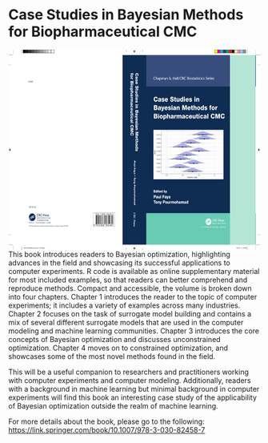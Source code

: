 # Case Studies in Bayesian Methods for Biopharmaceutical CMC

 <img src='Misc/9781032185484_cover.pdf' align="right" height="400" />
  
This book introduces readers to Bayesian optimization, highlighting advances in the field and showcasing its successful applications to computer experiments. R code is available as online supplementary material for most included examples, so that readers can better comprehend and reproduce methods. 
Compact and accessible, the volume is broken down into four chapters. Chapter 1 introduces the reader to the topic of computer experiments; it includes a variety of examples across many industries. Chapter 2 focuses on the task of surrogate model building and contains a mix of several different surrogate models that are used in the computer modeling and machine learning communities. Chapter 3 introduces the core concepts of Bayesian optimization and discusses unconstrained optimization. Chapter 4 moves on to constrained optimization, and showcases some of the most novel methods found in the field.

This will be a useful companion to researchers and practitioners working with computer experiments and computer modeling. Additionally, readers with a background in machine learning but minimal background in computer experiments will find this book an interesting case study of the applicability of Bayesian optimization outside the realm of machine learning.

For more details about the book, please go to the following: https://link.springer.com/book/10.1007/978-3-030-82458-7
